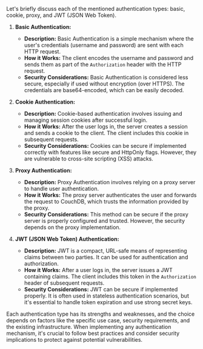 Let's briefly discuss each of the mentioned authentication types: basic, cookie, proxy, and JWT (JSON Web Token).

1. **Basic Authentication:**
   - **Description:** Basic Authentication is a simple mechanism where the user's credentials (username and password) are sent with each HTTP request.
   - **How it Works:** The client encodes the username and password and sends them as part of the `Authorization` header with the HTTP request.
   - **Security Considerations:** Basic Authentication is considered less secure, especially if used without encryption (over HTTPS). The credentials are base64-encoded, which can be easily decoded.

2. **Cookie Authentication:**
   - **Description:** Cookie-based authentication involves issuing and managing session cookies after successful login.
   - **How it Works:** After the user logs in, the server creates a session and sends a cookie to the client. The client includes this cookie in subsequent requests.
   - **Security Considerations:** Cookies can be secure if implemented correctly with features like secure and HttpOnly flags. However, they are vulnerable to cross-site scripting (XSS) attacks.

3. **Proxy Authentication:**
   - **Description:** Proxy Authentication involves relying on a proxy server to handle user authentication.
   - **How it Works:** The proxy server authenticates the user and forwards the request to CouchDB, which trusts the information provided by the proxy.
   - **Security Considerations:** This method can be secure if the proxy server is properly configured and trusted. However, the security depends on the proxy implementation.

4. **JWT (JSON Web Token) Authentication:**
   - **Description:** JWT is a compact, URL-safe means of representing claims between two parties. It can be used for authentication and authorization.
   - **How it Works:** After a user logs in, the server issues a JWT containing claims. The client includes this token in the `Authorization` header of subsequent requests.
   - **Security Considerations:** JWT can be secure if implemented properly. It is often used in stateless authentication scenarios, but it's essential to handle token expiration and use strong secret keys.

Each authentication type has its strengths and weaknesses, and the choice depends on factors like the specific use case, security requirements, and the existing infrastructure. When implementing any authentication mechanism, it's crucial to follow best practices and consider security implications to protect against potential vulnerabilities.
